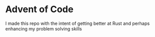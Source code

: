 # Advent of Code

I made this repo with the intent of getting better at Rust and perhaps enhancing my problem solving skills
